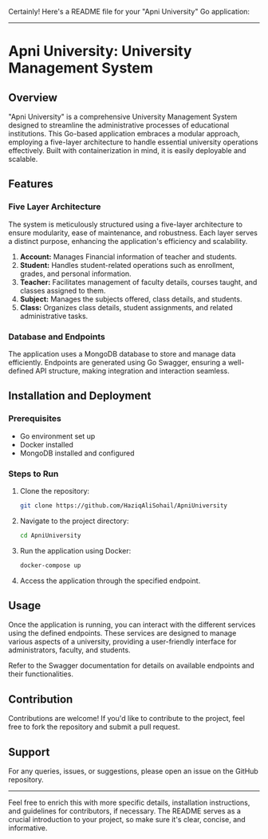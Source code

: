 Certainly! Here's a README file for your "Apni University" Go application:

---

# Apni University: University Management System


## Overview

"Apni University" is a comprehensive University Management System designed to streamline the administrative processes of educational institutions. This Go-based application embraces a modular approach, employing a five-layer architecture to handle essential university operations effectively. Built with containerization in mind, it is easily deployable and scalable.

## Features

### Five Layer Architecture

The system is meticulously structured using a five-layer architecture to ensure modularity, ease of maintenance, and robustness. Each layer serves a distinct purpose, enhancing the application's efficiency and scalability.

1. **Account:** Manages Financial information of teacher and students.
2. **Student:** Handles student-related operations such as enrollment, grades, and personal information.
3. **Teacher:** Facilitates management of faculty details, courses taught, and classes assigned to them.
4. **Subject:** Manages the subjects offered, class details, and students.
5. **Class:** Organizes class details, student assignments, and related administrative tasks.

### Database and Endpoints

The application uses a MongoDB database to store and manage data efficiently. Endpoints are generated using Go Swagger, ensuring a well-defined API structure, making integration and interaction seamless.

## Installation and Deployment

### Prerequisites

- Go environment set up
- Docker installed
- MongoDB installed and configured

### Steps to Run

1. Clone the repository:

    ```bash
    git clone https://github.com/HaziqAliSohail/ApniUniversity
    ```

2. Navigate to the project directory:

    ```bash
    cd ApniUniversity
    ```

3. Run the application using Docker:

    ```bash
    docker-compose up
    ```

4. Access the application through the specified endpoint.

## Usage

Once the application is running, you can interact with the different services using the defined endpoints. These services are designed to manage various aspects of a university, providing a user-friendly interface for administrators, faculty, and students.

Refer to the Swagger documentation for details on available endpoints and their functionalities.

## Contribution

Contributions are welcome! If you'd like to contribute to the project, feel free to fork the repository and submit a pull request.

## Support

For any queries, issues, or suggestions, please open an issue on the GitHub repository.

---

Feel free to enrich this with more specific details, installation instructions, and guidelines for contributors, if necessary. The README serves as a crucial introduction to your project, so make sure it's clear, concise, and informative.